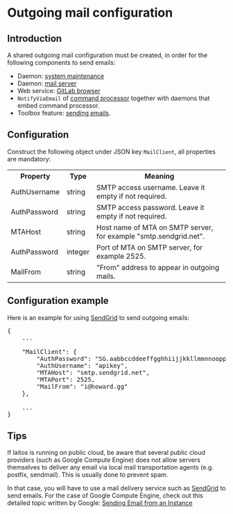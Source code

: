 # Outgoing mail configuration

## Introduction
A shared outgoing mail configuration must be created, in order for the following components to send emails:
- Daemon: [system maintenance](https://github.com/HouzuoGuo/laitos/wiki/Daemon:-system-maintenance)
- Daemon: [mail server](https://github.com/HouzuoGuo/laitos/wiki/Daemon:-mail-server)
- Web service: [GitLab browser](https://github.com/HouzuoGuo/laitos/wiki/Web-service:-GitLab-browser)
- `NotifyViaEmail` of [command processor](https://github.com/HouzuoGuo/laitos/wiki/Command-processor) together with daemons that embed command processor.
- Toolbox feature: [sending emails](https://github.com/HouzuoGuo/laitos/wiki/Toolbox-feature:-sending-emails).

## Configuration
Construct the following object under JSON key `MailClient`, all properties are mandatory:

<table>
<tr>
    <th>Property</th>
    <th>Type</th>
    <th>Meaning</th>
</tr>
<tr>
    <td>AuthUsername</td>
    <td>string</td>
    <td>SMTP access username. Leave it empty if not required.</td>
</tr>
<tr>
    <td>AuthPassword</td>
    <td>string</td>
    <td>SMTP access password. Leave it empty if not required.</td>
</tr>
<tr>
    <td>MTAHost</td>
    <td>string</td>
    <td>Host name of MTA on SMTP server, for example "smtp.sendgrid.net".</td>
</tr>
<tr>
    <td>AuthPassword</td>
    <td>integer</td>
    <td>Port of MTA on SMTP server, for example 2525.</td>
</tr>
<tr>
    <td>MailFrom</td>
    <td>string</td>
    <td>"From" address to appear in outgoing mails.</td>
</tr>
</table>


## Configuration example
Here is an example for using [SendGrid](https://sendgrid.com/) to send outgoing emails:
<pre>
{
    ...

    "MailClient": {
        "AuthPassword": "SG.aabbccddeeffgghhiijjkkllmmnnooppqqrrssttuuvvwwxxyyzz",
        "AuthUsername": "apikey",
        "MTAHost": "smtp.sendgrid.net",
        "MTAPort": 2525,
        "MailFrom": "i@howard.gg"
    },

    ...
}
</pre>

## Tips
If laitos is running on public cloud, be aware that several public cloud providers (such as Google Compute Engine) does
not allow servers themselves to deliver any email via local mail transportation agents (e.g. postfix, sendmail).
This is usually done to prevent spam.

In that case, you will have to use a mail delivery service such as [SendGrid](https://sendgrid.com/) to send emails.
For the case of Google Compute Engine, check out this detailed topic written by Google:
[Sending Email from an Instance](https://cloud.google.com/compute/docs/tutorials/sending-mail/)
